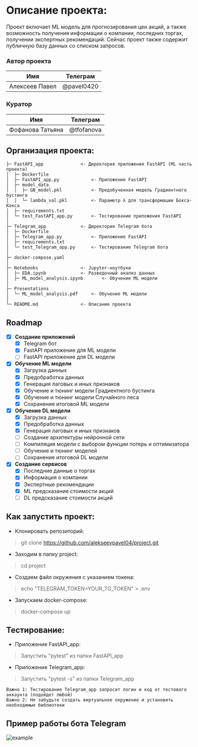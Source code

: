 # Описание проекта: 
Проект включает ML модель для прогнозирования цен акций, а также возможность получения информации о компании, последних торгах, получении экспертных рекомендаций. Сейчас проект также содержит публичную базу данных со списком запросов.


### Автор проекта

| Имя | Телеграм | 
|----------|----------|
| Алексеев Павел | @pavel0420 |

### Куратор

| Имя | Телеграм | 
|----------|----------|
| Фофанова Татьяна | @tfofanova |


## Организация проекта: 
	├─ FastAPI_app 				<- Директория приложения FastAPI (ML часть проекта)
	│  ├─ Dockerfile
	│  ├─ FastAPI_app.py			<- Приложение FastAPI
	│  ├─ model_data
	│  │  ├─ GB_model.pkl			<- Предобученная модель Градиентного бустинга
	│  │  └─ lambda_val.pkl			<- Параметр λ для трансформации Бокса-Кокса
	│  ├─ requirements.txt
	│  └─ test_FastAPI_app.py  		<- Тестирование приложения FastAPI
	│
	├─ Telegram_app				<- Директория Telegram бота
	│  ├─ Dockerfile
	│  ├─ Telegram_app.py			<- Приложение FastAPI
	│  ├─ requirements.txt
	│  └─ test_Telegram_app.py		<- Тестирование Telegram бота
	│
	├─ docker-compose.yaml
	│
	├─ Notebooks				<- Jupyter-ноутбуки
	│  ├─ EDA.ipynb				<- Разведочный анализ данных
	│  ├─ ML_model_analysis.ipynb		<- Обучение ML модели
	│
	├─ Presentations
	│  └─ ML_model_analysis.pdf		<- Обучение ML модели
	│
	└─ README.md				<- Описание проекта

## Roadmap

- [x] **Создание приложений**
  - [x] Telegram бот
  - [x] FastAPI приложение для ML модели
  - [ ] FastAPI приложение для DL модели

- [x] **Обучение ML модели**
  - [x] Загрузка данных
  - [x] Предобработка данных
  - [x] Генерация лаговых и иных признаков
  - [x] Обучение и тюнинг модели Градиентного бустинга
  - [x] Обучение и тюнинг модели Случайного леса
  - [x] Сохранение итоговой ML модели

- [x] **Обучение DL модели**
  - [x] Загрузка данных
  - [x] Предобработка данных
  - [x] Генерация лаговых и иных признаков
  - [ ] Создание архитектуры нейронной сети
  - [ ] Компиляция модели с выбором функции потерь и оптимизатора
  - [ ] Обучение и тюнинг моделей
  - [ ] Сохранение итоговой DL модели

- [x] **Создание сервисов**
  - [x] Последние данные о торгах
  - [x] Информация о компании
  - [x] Экспертные рекомендации
  - [x] ML предсказание стоимости акций
  - [ ] DL предсказание стоимости акций

## Как запустить проект: 

- Клонировать репозиторий:
> git clone https://github.com/alekseevpavel04/project.git
- Заходим в папку project:
> cd project
- Создаем файл окружения с указанием токена:
> echo "TELEGRAM_TOKEN=YOUR_TG_TOKEN" > .env
- Запускаем docker-compose:
> docker-compose up

## Тестирование: 
- Приложение FastAPI_app:
> Запустить "pytest" из папки FastAPI_app
- Приложение Telegram_app:
> Запустить "pytest -s" из папки Telegram_app

	Важно 1: Тестирование Telegram_app запросит логин и код от тестового аккаунта (подойдет любой)
	Важно 2: Не забудьте создать виртуальное окружение и установить необходимые библиотеки

## Пример работы бота Telegram
![example](https://github.com/alekseevpavel04/project/assets/48567496/ad3804ee-2641-4501-8cd3-d8b9e2d233a2)
